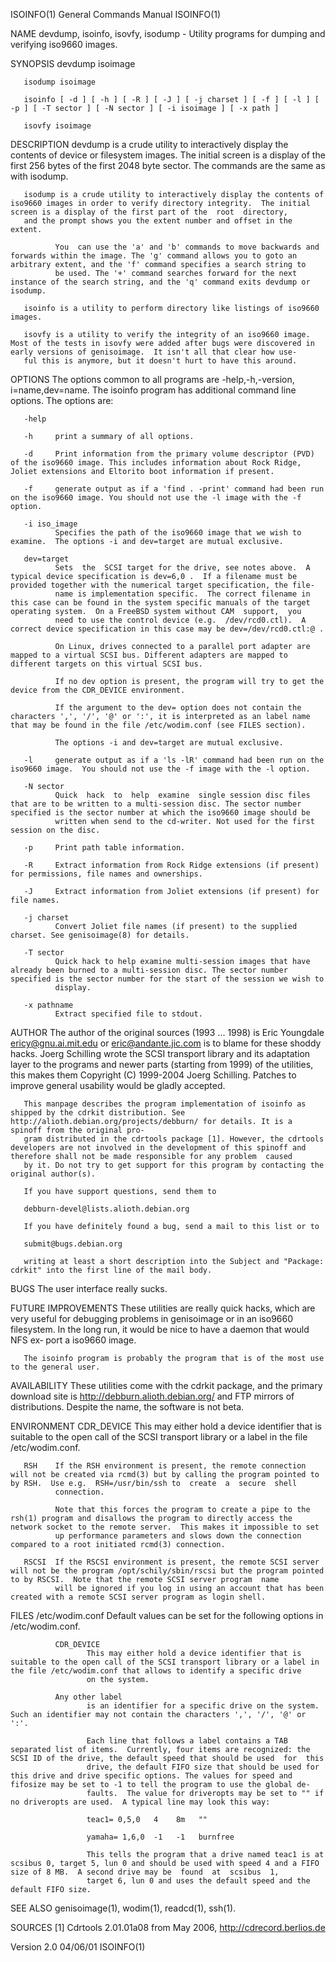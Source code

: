 ISOINFO(1)                                                                                 General Commands Manual                                                                                 ISOINFO(1)

NAME
       devdump, isoinfo, isovfy, isodump - Utility programs for dumping and verifying iso9660 images.

SYNOPSIS
       devdump isoimage

       isodump isoimage

       isoinfo [ -d ] [ -h ] [ -R ] [ -J ] [ -j charset ] [ -f ] [ -l ] [ -p ] [ -T sector ] [ -N sector ] [ -i isoimage ] [ -x path ]

       isovfy isoimage

DESCRIPTION
       devdump  is a crude utility to interactively display the contents of device or filesystem images.  The initial screen is a display of the first 256 bytes of the first 2048 byte sector.  The commands
       are the same as with isodump.

       isodump is a crude utility to interactively display the contents of iso9660 images in order to verify directory integrity.  The initial screen is a display of the first part of the  root  directory,
       and the prompt shows you the extent number and offset in the extent.

              You  can use the 'a' and 'b' commands to move backwards and forwards within the image. The 'g' command allows you to goto an arbitrary extent, and the 'f' command specifies a search string to
              be used. The '+' command searches forward for the next instance of the search string, and the 'q' command exits devdump or isodump.

       isoinfo is a utility to perform directory like listings of iso9660 images.

       isovfy is a utility to verify the integrity of an iso9660 image. Most of the tests in isovfy were added after bugs were discovered in early versions of genisoimage.  It isn't all that clear how use‐
       ful this is anymore, but it doesn't hurt to have this around.

OPTIONS
       The options common to all programs are -help,-h,-version, i=name,dev=name.  The isoinfo program has additional command line options. The options are:

       -help

       -h     print a summary of all options.

       -d     Print information from the primary volume descriptor (PVD) of the iso9660 image. This includes information about Rock Ridge, Joliet extensions and Eltorito boot information if present.

       -f     generate output as if a 'find . -print' command had been run on the iso9660 image. You should not use the -l image with the -f option.

       -i iso_image
              Specifies the path of the iso9660 image that we wish to examine.  The options -i and dev=target are mutual exclusive.

       dev=target
              Sets  the  SCSI target for the drive, see notes above.  A typical device specification is dev=6,0 .  If a filename must be provided together with the numerical target specification, the file‐
              name is implementation specific.  The correct filename in this case can be found in the system specific manuals of the target operating system.  On a FreeBSD system without CAM  support,  you
              need to use the control device (e.g.  /dev/rcd0.ctl).  A correct device specification in this case may be dev=/dev/rcd0.ctl:@ .

              On Linux, drives connected to a parallel port adapter are mapped to a virtual SCSI bus. Different adapters are mapped to different targets on this virtual SCSI bus.

              If no dev option is present, the program will try to get the device from the CDR_DEVICE environment.

              If the argument to the dev= option does not contain the characters ',', '/', '@' or ':', it is interpreted as an label name that may be found in the file /etc/wodim.conf (see FILES section).

              The options -i and dev=target are mutual exclusive.

       -l     generate output as if a 'ls -lR' command had been run on the iso9660 image.  You should not use the -f image with the -l option.

       -N sector
              Quick  hack  to  help  examine  single session disc files that are to be written to a multi-session disc. The sector number specified is the sector number at which the iso9660 image should be
              written when send to the cd-writer. Not used for the first session on the disc.

       -p     Print path table information.

       -R     Extract information from Rock Ridge extensions (if present) for permissions, file names and ownerships.

       -J     Extract information from Joliet extensions (if present) for file names.

       -j charset
              Convert Joliet file names (if present) to the supplied charset. See genisoimage(8) for details.

       -T sector
              Quick hack to help examine multi-session images that have already been burned to a multi-session disc. The sector number specified is the sector number for the start of the session we wish to
              display.

       -x pathname
              Extract specified file to stdout.

AUTHOR
       The  author  of  the original sources (1993 ... 1998) is Eric Youngdale <ericy@gnu.ai.mit.edu> or <eric@andante.jic.com> is to blame for these shoddy hacks.  Joerg Schilling wrote the SCSI transport
       library and its adaptation layer to the programs and newer parts (starting from 1999) of the utilities, this makes them Copyright (C) 1999-2004 Joerg Schilling.  Patches to improve general usability
       would be gladly accepted.

       This manpage describes the program implementation of isoinfo as shipped by the cdrkit distribution. See http://alioth.debian.org/projects/debburn/ for details. It is a spinoff from the original pro‐
       gram distributed in the cdrtools package [1]. However, the cdrtools developers are not involved in the development of this spinoff and therefore shall not be made responsible for any problem  caused
       by it. Do not try to get support for this program by contacting the original author(s).

       If you have support questions, send them to

       debburn-devel@lists.alioth.debian.org

       If you have definitely found a bug, send a mail to this list or to

       submit@bugs.debian.org

       writing at least a short description into the Subject and "Package: cdrkit" into the first line of the mail body.

BUGS
       The user interface really sucks.

FUTURE IMPROVEMENTS
       These utilities are really quick hacks, which are very useful for debugging problems in genisoimage or in an iso9660 filesystem. In the long run, it would be nice to have a daemon that would NFS ex‐
       port a iso9660 image.

       The isoinfo program is probably the program that is of the most use to the general user.

AVAILABILITY
       These utilities come with the cdrkit package, and the primary download site is http://debburn.alioth.debian.org/ and FTP mirrors of distributions.  Despite the name, the software is not beta.

ENVIRONMENT
       CDR_DEVICE
              This may either hold a device identifier that is suitable to the open call of the SCSI transport library or a label in the file /etc/wodim.conf.

       RSH    If the RSH environment is present, the remote connection will not be created via rcmd(3) but by calling the program pointed to by RSH.  Use e.g.  RSH=/usr/bin/ssh to  create  a  secure  shell
              connection.

              Note that this forces the program to create a pipe to the rsh(1) program and disallows the program to directly access the network socket to the remote server.  This makes it impossible to set
              up performance parameters and slows down the connection compared to a root initiated rcmd(3) connection.

       RSCSI  If the RSCSI environment is present, the remote SCSI server will not be the program /opt/schily/sbin/rscsi but the program pointed to by RSCSI.  Note that the remote SCSI server program  name
              will be ignored if you log in using an account that has been created with a remote SCSI server program as login shell.

FILES
       /etc/wodim.conf
              Default values can be set for the following options in /etc/wodim.conf.

              CDR_DEVICE
                     This may either hold a device identifier that is suitable to the open call of the SCSI transport library or a label in the file /etc/wodim.conf that allows to identify a specific drive
                     on the system.

              Any other label
                     is an identifier for a specific drive on the system.  Such an identifier may not contain the characters ',', '/', '@' or ':'.

                     Each line that follows a label contains a TAB separated list of items.  Currently, four items are recognized: the SCSI ID of the drive, the default speed that should be used  for  this
                     drive, the default FIFO size that should be used for this drive and drive specific options. The values for speed and fifosize may be set to -1 to tell the program to use the global de‐
                     faults.  The value for driveropts may be set to "" if no driveropts are used.  A typical line may look this way:

                     teac1= 0,5,0   4    8m   ""

                     yamaha= 1,6,0  -1   -1   burnfree

                     This tells the program that a drive named teac1 is at scsibus 0, target 5, lun 0 and should be used with speed 4 and a FIFO size of 8 MB.  A second drive may be  found  at  scsibus  1,
                     target 6, lun 0 and uses the default speed and the default FIFO size.

SEE ALSO
       genisoimage(1), wodim(1), readcd(1), ssh(1).

SOURCES
       [1] Cdrtools 2.01.01a08 from May 2006, http://cdrecord.berlios.de

Version 2.0                                                                                        04/06/01                                                                                        ISOINFO(1)
